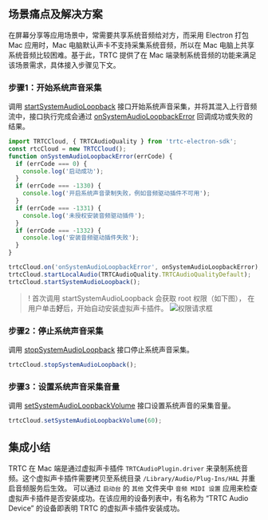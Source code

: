 ## 场景痛点及解决方案
在屏幕分享等应用场景中，常需要共享系统音频给对方，而采用 Electron 打包 Mac 应用时，Mac 电脑默认声卡不支持采集系统音频，所以在 Mac 电脑上共享系统音频比较困难。基于此，TRTC 提供了在 Mac 端录制系统音频的功能来满足该场景需求，具体接入步骤见下文。

[](id:step1)
### 步骤1：开始系统声音采集

调用 [startSystemAudioLoopback](https://web.sdk.qcloud.com/trtc/electron/doc/zh-cn/trtc_electron_sdk/TRTCCloud.html#startSystemAudioLoopback) 接口开始系统声音采集，并将其混入上行音频流中，接口执行完成会通过 [onSystemAudioLoopbackError](https://web.sdk.qcloud.com/trtc/electron/doc/zh-cn/trtc_electron_sdk/TRTCCallback.html#event:onSystemAudioLoopbackError) 回调成功或失败的结果。
```javascript
import TRTCCloud, { TRTCAudioQuality } from 'trtc-electron-sdk';
const rtcCloud = new TRTCCloud();
function onSystemAudioLoopbackError(errCode) {
  if (errCode === 0) {
    console.log('启动成功');
  }
  if (errCode === -1330) {
    console.log('开启系统声音录制失败，例如音频驱动插件不可用');
  }
  if (errCode === -1331) {
    console.log('未授权安装音频驱动插件');
  }
  if (errCode === -1332) {
    console.log('安装音频驱动插件失败');
  }
}

trtcCloud.on('onSystemAudioLoopbackError', onSystemAudioLoopbackError);
trtcCloud.startLocalAudio(TRTCAudioQuality.TRTCAudioQualityDefault);
trtcCloud.startSystemAudioLoopback();


```

>! 首次调用 startSystemAudioLoopback 会获取 root 权限（如下图），  在用户单击**好**后，开始自动安装虚拟声卡插件。
>![权限请求框](https://main.qcloudimg.com/raw/c6507054c395f9372246bfc3498f5086.png)  

[](id:step2)
 
### 步骤2：停止系统声音采集 
调用 [stopSystemAudioLoopback](https://web.sdk.qcloud.com/trtc/electron/doc/zh-cn/trtc_electron_sdk/TRTCCloud.html#stopSystemAudioLoopback) 接口停止系统声音采集。
```javascript
trtcCloud.stopSystemAudioLoopback();
```

[](id:step3)
### 步骤3：设置系统声音采集音量
调用 [setSystemAudioLoopbackVolume](https://web.sdk.qcloud.com/trtc/electron/doc/zh-cn/trtc_electron_sdk/TRTCCloud.html#setSystemAudioLoopbackVolume) 接口设置系统声音的采集音量。

```javascript
trtcCloud.setSystemAudioLoopbackVolume(60);
```

## 集成小结
TRTC 在 Mac 端是通过虚拟声卡插件 `TRTCAudioPlugin.driver` 来录制系统音频。这个虚拟声卡插件需要拷贝至系统目录 `/Library/Audio/Plug-Ins/HAL` 并重启音频服务后生效。 可以通过 `启动台` 的 `其他`  文件夹中 `音频 MIDI 设置`  应用来检查虚拟声卡插件是否安装成功。在该应用的设备列表中，有名称为 “TRTC Audio Device” 的设备即表明 TRTC 的虚拟声卡插件安装成功。  
